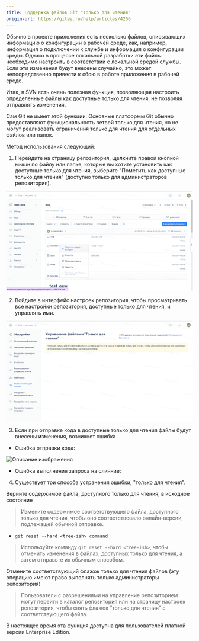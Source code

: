 ```yaml
---
title: Поддержка файлов Git "только для чтения"
origin-url: https://gitee.ru/help/articles/4256
---
```


Обычно в проекте приложения  есть несколько файлов, описывающих информацию о конфигурации в рабочей среде, как, например, информация о подключении к службе и информация о конфигурации среды. Однако в процессе локальной разработки эти файлы необходимо настроить в соответствии с локальной средой службы. Если эти изменения будут внесены случайно, это может непосредственно привести к сбою в работе приложения в рабочей среде.

Итак, в SVN есть очень полезная функция, позволяющая настроить определенные файлы как доступные только для чтения, не позволяя отправлять изменения.

Сам Git не имеет этой функции. Основные платформы Git обычно предоставляют функциональность ветвей только для чтения, но не могут реализовать ограничения только для чтения для отдельных файлов или папок.

Метод использования следующий:

1. Перейдите на страницу репозитория, щелкните правой кнопкой мыши по файлу или папке, которые вы хотите установить как доступные только для чтения, выберите "Пометить как доступные только для чтения" (доступно только для администраторов репозитория).

![Описание изображения](../../../../../assets/image141.png)
 
2. Войдите в интерфейс настроек репозитория, чтобы просматривать все настройки репозитория, доступные только для чтения, и управлять ими.

![Описание изображения](../../../../../assets/image142.png)
 
3. Если при отправке кода в доступные только для чтения файлы будут внесены изменения, возникнет ошибка

- Ошибка отправки кода:

![Описание изображения](./assets/172009_01d60e4e_4764813.webp)

- Ошибка выполнения запроса на слияние:

4. Существует три способа устранения ошибки, "только для чтения".

Верните содержимое файла, доступного только для чтения, в исходное состояние

> Измените содержимое соответствующего файла, доступного только для чтения, чтобы оно соответствовало онлайн-версии, подлежащей обычной отправке.

- `git reset --hard <tree-ish> command`

> Используйте команду `git reset --hard <tree-ish>`, чтобы отменить изменения в файлах, доступных только для чтения, а затем отправьте их обычным способом.

Отмените соответствующий флажок только для чтения файлов (эту операцию имеют право выполнять только администраторы репозитория)

> Пользователи с разрешениями на управление репозиторием могут перейти в каталог репозитория или на страницу настроек репозитория, чтобы снять флажок "только для чтения" с соответствующего файла.

В настоящее время эта функция доступна для пользователей платной версии Enterprise Edition.